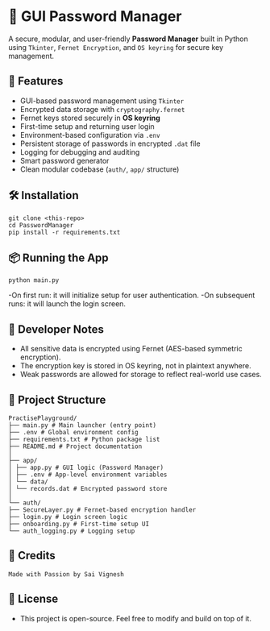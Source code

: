 # 🔐 GUI Password Manager
A secure, modular, and user-friendly **Password Manager** built in Python using `Tkinter`, `Fernet Encryption`, and `OS keyring` for secure key management.

## 🚀 Features

- GUI-based password management using `Tkinter`
- Encrypted data storage with `cryptography.fernet`
- Fernet keys stored securely in **OS keyring**
- First-time setup and returning user login
- Environment-based configuration via `.env`
- Persistent storage of passwords in encrypted `.dat` file
- Logging for debugging and auditing
- Smart password generator
- Clean modular codebase (`auth/`, `app/` structure)

## 🛠 Installation
    git clone <this-repo>
    cd PasswordManager
    pip install -r requirements.txt

## 📦 Running the App

    python main.py

-On first run: it will initialize setup for user authentication.
-On subsequent runs: it will launch the login screen.

## 🧠 Developer Notes

- All sensitive data is encrypted using Fernet (AES-based symmetric encryption).
- The encryption key is stored in OS keyring, not in plaintext anywhere.
- Weak passwords are allowed for storage to reflect real-world use cases.

## 📁 Project Structure

```
PractisePlayground/
├── main.py # Main launcher (entry point)
├── .env # Global environment config
├── requirements.txt # Python package list
├── README.md # Project documentation
│
├── app/
│ ├── app.py # GUI logic (Password Manager)
│ ├── .env # App-level environment variables
│ └── data/
│ └── records.dat # Encrypted password store
│
└── auth/
├── SecureLayer.py # Fernet-based encryption handler
├── login.py # Login screen logic
├── onboarding.py # First-time setup UI
└── auth_logging.py # Logging setup
```
## 👑 Credits
    Made with Passion by Sai Vignesh

## 📜 License
- This project is open-source. Feel free to modify and build on top of it.
